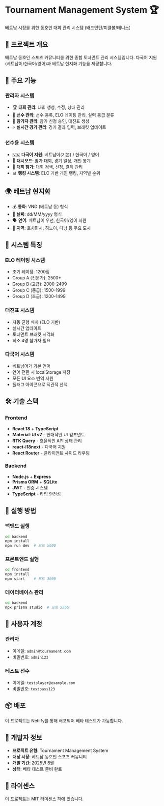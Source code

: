 # Tournament Management System 🏆

베트남 시장을 위한 동호인 대회 관리 시스템 (배드민턴/피클볼/테니스)

## 🌟 프로젝트 개요
베트남 동호인 스포츠 커뮤니티를 위한 종합 토너먼트 관리 시스템입니다. 
다국어 지원(베트남어/한국어/영어)과 베트남 현지화 기능을 제공합니다.

## 🌟 주요 기능

### 관리자 시스템
- 🏆 **대회 관리**: 대회 생성, 수정, 상태 관리
- 👥 **선수 관리**: 선수 등록, ELO 레이팅 관리, 실력 등급 분류
- 🎯 **참가자 관리**: 참가 신청 승인, 대진표 생성
- ⚡ **실시간 경기 관리**: 경기 결과 입력, 브래킷 업데이트

### 선수용 시스템
- 🇻🇳 **다국어 지원**: 베트남어(기본) / 한국어 / 영어
- 📱 **대시보드**: 참가 대회, 경기 일정, 개인 통계
- 🏅 **대회 참가**: 대회 검색, 신청, 결제 관리
- 📊 **랭킹 시스템**: ELO 기반 개인 랭킹, 지역별 순위

## 🌍 베트남 현지화

- 💰 **통화**: VND (베트남 동) 형식
- 📅 **날짜**: dd/MM/yyyy 형식
- 🗣️ **언어**: 베트남어 우선, 한국어/영어 지원
- 🏪 **지역**: 호치민시, 하노이, 다낭 등 주요 도시

## 🎯 시스템 특징

### ELO 레이팅 시스템
- 초기 레이팅: 1200점
- Group A (전문가): 2500+ 
- Group B (고급): 2000-2499
- Group C (중급): 1500-1999
- Group D (초급): 1200-1499

### 대진표 시스템
- 자동 균형 배치 (ELO 기반)
- 실시간 업데이트
- 토너먼트 브래킷 시각화
- 최소 4명 참가자 필요

### 다국어 시스템
- 베트남어가 기본 언어
- 언어 전환 시 localStorage 저장
- 모든 UI 요소 번역 지원
- 플래그 아이콘으로 직관적 선택

## 🛠️ 기술 스택

### Frontend
- **React 18** + **TypeScript**
- **Material-UI v7** - 현대적인 UI 컴포넌트
- **RTK Query** - 효율적인 API 상태 관리
- **react-i18next** - 다국어 지원
- **React Router** - 클라이언트 사이드 라우팅

### Backend
- **Node.js** + **Express**
- **Prisma ORM** + **SQLite**
- **JWT** - 인증 시스템
- **TypeScript** - 타입 안전성

## 🚀 실행 방법

### 백엔드 실행
```bash
cd backend
npm install
npm run dev  # 포트 5000
```

### 프론트엔드 실행
```bash
cd frontend
npm install
npm start    # 포트 3000
```

### 데이터베이스 관리
```bash
cd backend
npx prisma studio  # 포트 5555
```

## 📱 사용자 계정

### 관리자
- 이메일: `admin@tournament.com`
- 비밀번호: `admin123`

### 테스트 선수
- 이메일: `testplayer@example.com`
- 비밀번호: `testpass123`

## 📦 배포

이 프로젝트는 Netlify를 통해 배포되어 베타 테스트가 가능합니다.

## 🔧 개발자 정보

- **프로젝트 유형**: Tournament Management System
- **대상 시장**: 베트남 동호인 스포츠 커뮤니티
- **개발 기간**: 2025년 8월
- **상태**: 베타 테스트 준비 완료

## 📄 라이센스

이 프로젝트는 MIT 라이센스 하에 있습니다.